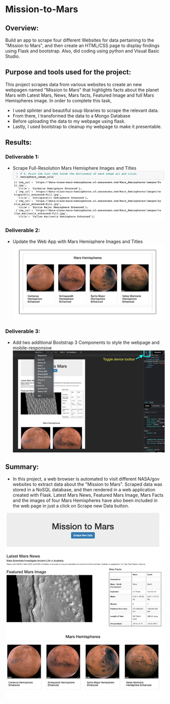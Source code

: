 # Mission-to-Mars
## Overview:
Build an app to scrape four different Websites for data pertaining to the "Mission to Mars", and then create an HTML/CSS page to display findings using Flask and bootstrap. Also, did coding using python and Visual Basic Studio.

## Purpose and tools used for the project:
This project scrapes data from various websites to create an new webpagen named "Mission to Mars" that highlights facts about the planet Mars with Latest Mars, News, Mars facts, Featured Image and full Mars Hemispheres image. In order to complete this task, 
- I used splinter and beautiful soup libraries to scrape the relevant data. 
- From there, I transformed the data to a Mongo Database 
- Before uploading the data to my webpage using flask. 
- Lastly, I used bootstrap to cleanup my webpage to make it presentable.

## Results:
### Deliverable 1:
- Scrape Full-Resolution Mars Hemisphere Images and Titles
![hemisphere_image_urls](./Resources/hemisphere_image_urls.png)


### Deliverable 2:
- Update the Web App with Mars Hemisphere Images and Titles
![full_image_titles](./Resources/full_image_titles.png)

### Deliverable 3:
- Add two additional Bootstrap 3 Components to style the webpage and mobile-responsive
![Toggle device toolbar](./Resources/toggle_device_toolbar.png)


## Summary:
- In this project, a web browser is automated to visit different NASA/gov websites to extract data about the "Mission to Mars". Scraped data was stored in a NoSQL database, and then rendered in a web application created with Flask. Latest Mars News, Featured Mars Image, Mars Facts and the images of four Mars Hemispheres have also been included in the web page in just a click on Scrape new Data button.

![Webpage Bootsrap](./Resources/webpage_bootstrap.png)

